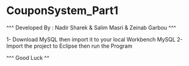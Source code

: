 # CouponSystem_Part1

^^^   Developed By : Nadir Sharek  &   Salim Masri   &   Zeinab Garbou   ^^^

1- Download MySQL then import it to your local Workbench MySQL
2- Import the project to Eclipse then run the Program


^^^   Good  Luck    ^^
